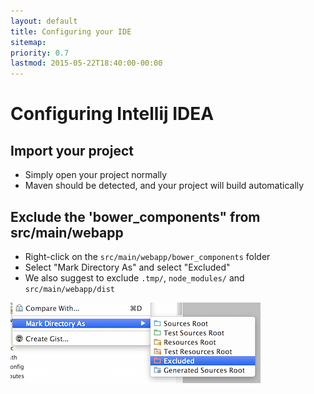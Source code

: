 ```yaml
---
layout: default
title: Configuring your IDE
sitemap:
priority: 0.7
lastmod: 2015-05-22T18:40:00-00:00
---
```


# <i class="icon-keyboard"></i> Configuring Intellij IDEA

## Import your project

- Simply open your project normally
- Maven should be detected, and your project will build automatically

## Exclude the 'bower_components" from src/main/webapp

- Right-click on the `src/main/webapp/bower_components` folder
- Select "Mark Directory As" and select "Excluded"
- We also suggest to exclude `.tmp/`, `node_modules/` and `src/main/webapp/dist`

![Exclude](images/configuring_ide_idea_1.png)
